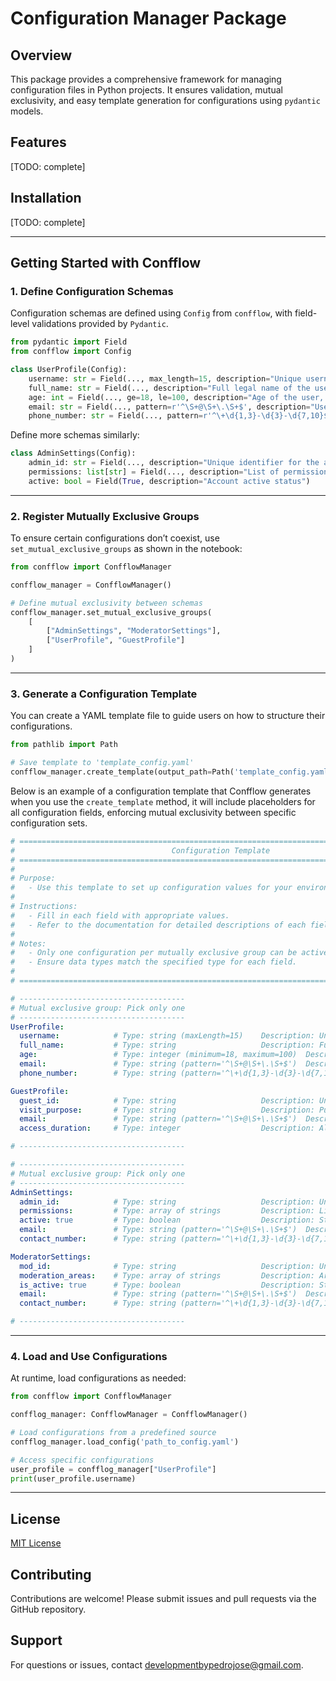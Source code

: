 # Configuration Manager Package

## Overview

This package provides a comprehensive framework for managing configuration files in Python projects. It ensures validation, mutual exclusivity, and easy template generation for configurations using `pydantic` models.

## Features

[TODO: complete]

## Installation

[TODO: complete]

---

## Getting Started with Confflow

### 1. **Define Configuration Schemas**

Configuration schemas are defined using `Config` from `confflow`, with field-level validations provided by `Pydantic`.

```python
from pydantic import Field
from confflow import Config

class UserProfile(Config):
    username: str = Field(..., max_length=15, description="Unique username for the user")
    full_name: str = Field(..., description="Full legal name of the user")
    age: int = Field(..., ge=18, le=100, description="Age of the user, must be between 18 and 100")
    email: str = Field(..., pattern=r'^\S+@\S+\.\S+$', description="User's email address")
    phone_number: str = Field(..., pattern=r'^\+\d{1,3}-\d{3}-\d{7,10}$', description="User's contact phone number")
```

Define more schemas similarly:

```python
class AdminSettings(Config):
    admin_id: str = Field(..., description="Unique identifier for the admin")
    permissions: list[str] = Field(..., description="List of permissions assigned to the admin")
    active: bool = Field(True, description="Account active status")
```

---

### 2. **Register Mutually Exclusive Groups**

To ensure certain configurations don’t coexist, use `set_mutual_exclusive_groups` as shown in the notebook:

```python
from confflow import ConfflowManager

confflow_manager = ConfflowManager()

# Define mutual exclusivity between schemas
confflow_manager.set_mutual_exclusive_groups(
    [
        ["AdminSettings", "ModeratorSettings"],
        ["UserProfile", "GuestProfile"]
    ]
)
```

---

### 3. **Generate a Configuration Template**

You can create a YAML template file to guide users on how to structure their configurations.

```python
from pathlib import Path

# Save template to 'template_config.yaml'
confflow_manager.create_template(output_path=Path('template_config.yaml'))
```

Below is an example of a configuration template that Confflow generates when you use the `create_template` method, it will include placeholders for all configuration fields, enforcing mutual exclusivity between specific configuration sets.

```yaml
# ================================================================================
#                                   Configuration Template                        
# ================================================================================
# 
# Purpose:
#   - Use this template to set up configuration values for your environment.
#
# Instructions:
#   - Fill in each field with appropriate values.
#   - Refer to the documentation for detailed descriptions of each field.
#
# Notes:
#   - Only one configuration per mutually exclusive group can be active at a time.
#   - Ensure data types match the specified type for each field.
#
# ================================================================================

# -------------------------------------
# Mutual exclusive group: Pick only one
# -------------------------------------
UserProfile:
  username:            # Type: string (maxLength=15)    Description: Unique username for the user
  full_name:           # Type: string                   Description: Full legal name of the user
  age:                 # Type: integer (minimum=18, maximum=100)  Description: Age of the user, must be between 18 and 100
  email:               # Type: string (pattern='^\S+@\S+\.\S+$')  Description: User's email address
  phone_number:        # Type: string (pattern='^\+\d{1,3}-\d{3}-\d{7,10}$')  Description: User's contact phone number

GuestProfile:
  guest_id:            # Type: string                   Description: Unique identifier for the guest user
  visit_purpose:       # Type: string                   Description: Purpose of the guest's visit
  email:               # Type: string (pattern='^\S+@\S+\.\S+$')  Description: Guest's email address
  access_duration:     # Type: integer                  Description: Allowed access duration in hours

# -------------------------------------

# -------------------------------------
# Mutual exclusive group: Pick only one
# -------------------------------------
AdminSettings:
  admin_id:            # Type: string                   Description: Unique identifier for the admin
  permissions:         # Type: array of strings         Description: List of permissions assigned to the admin
  active: true         # Type: boolean                  Description: Status of the admin account, active or inactive
  email:               # Type: string (pattern='^\S+@\S+\.\S+$')  Description: Admin's email address
  contact_number:      # Type: string (pattern='^\+\d{1,3}-\d{3}-\d{7,10}$')  Description: Admin's contact number

ModeratorSettings:
  mod_id:              # Type: string                   Description: Unique identifier for the moderator
  moderation_areas:    # Type: array of strings         Description: Areas or topics the moderator oversees
  is_active: true      # Type: boolean                  Description: Status of the moderator account
  email:               # Type: string (pattern='^\S+@\S+\.\S+$')  Description: Moderator's email address
  contact_number:      # Type: string (pattern='^\+\d{1,3}-\d{3}-\d{7,10}$')  Description: Moderator's contact number

# -------------------------------------
```

---

### 4. **Load and Use Configurations**

At runtime, load configurations as needed:

```python
from confflow import ConfflowManager

confflog_manager: ConfflowManager = ConfflowManager()

# Load configurations from a predefined source
confflog_manager.load_config('path_to_config.yaml')

# Access specific configurations
user_profile = confflog_manager["UserProfile"]
print(user_profile.username)
```

---

## License

[MIT License](LICENSE)

## Contributing

Contributions are welcome! Please submit issues and pull requests via the GitHub repository.

## Support

For questions or issues, contact [developmentbypedrojose@gmail.com](mailto:developmentbypedrojose@gmail.com).
